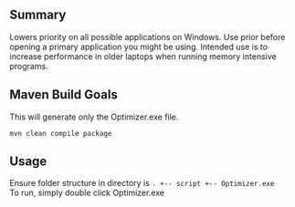 ## Summary
Lowers priority on all possible applications on Windows. Use prior before opening a primary application you might be using. Intended use is to increase performance in older laptops when running memory intensive programs.

## Maven Build Goals
This will generate only the Optimizer.exe file.
```
mvn clean compile package
```	

## Usage
Ensure folder structure in directory is
``
.
+-- script
+-- Optimizer.exe	
``
To run, simply double click Optimizer.exe
